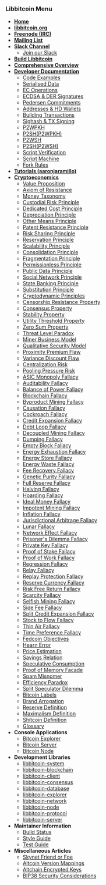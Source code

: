 ### Libbitcoin Menu
* **[Home](Home)**
* **[libbitcoin.org](https://libbitcoin.org)**
* **[Freenode (IRC)](https://webchat.freenode.net?channels=#libbitcoin)**
* **[Mailing List](https://mailinglists.dyne.org/cgi-bin/mailman/listinfo/libbitcoin)**
* **[Slack Channel](https://libbitcoin.slack.com/messages)**
  * [Join our Slack](https://bit.ly/2r3KVSm)
* **[Build Libbitcoin](Build)**
* **[Comprehensive Overview](https://en.bitcoin.it/wiki/Libbitcoin)**
* **[Developer Documentation](Developer-Documentation)**
  * [Code Examples](Ready-to-Compile-Code-Examples)
  * [Serialised Data](Working-with-Serialised-Data)
  * [EC Operations](Elliptic-Curve-Operations)
  * [ECDSA & DER Signatures](ECDSA-and-DER-Signatures)
  * [Pedersen Commitments](Pedersen-Commitments-in-EC-Form)
  * [Addresses & HD Wallets](Addresses-and-HD-Wallets)
  * [Building Transactions](Building-Transactions)
  * [Sighash & TX Signing](Sighash-and-TX-Signing)
  * [P2WPKH](P2WPKH-Transactions)
  * [P2SH(P2WPKH)](P2SH(P2WPKH)-Transactions)
  * [P2WSH](P2WSH-Transactions)
  * [P2SH(P2WSH)](P2SH(P2WSH)-Transactions)
  * [Script Verification](Script-Verification)
  * [Script Machine](Script-Machine)
  * [Fork Rules](Fork-Rules)
* **[Tutorials (aaronjaramillo)](http://aaronjaramillo.org/category/libbitcoindocs)**
* **[Cryptoeconomics](Cryptoeconomics)**
  * [Value Proposition](Value-Proposition)
  * [Axiom of Resistance](Axiom-of-Resistance)
  * [Money Taxonomy](Money-Taxonomy)
  * [Custodial Risk Principle](Custodial-Risk-Principle)
  * [Dedicated Cost Principle](Dedicated-Cost-Principle)
  * [Depreciation Principle](Depreciation-Principle)
  * [Other Means Principle](Other-Means-Principle)
  * [Patent Resistance Principle](Patent-Resistance-Principle)
  * [Risk Sharing Principle](Risk-Sharing-Principle)
  * [Reservation Principle](Reservation-Principle)
  * [Scalability Principle](Scalability-Principle)
  * [Consolidation Principle](Consolidation-Principle)
  * [Fragmentation Principle](Fragmentation-Principle)
  * [Permissionless Principle](Permissionless-Principle)
  * [Public Data Principle](Public-Data-Principle)
  * [Social Network Principle](Social-Network-Principle)
  * [State Banking Principle](State-Banking-Principle)
  * [Substitution Principle](Substitution-Principle)
  * [Cryptodynamic Principles](Cryptodynamic-Principles)
  * [Censorship Resistance Property](Censorship-Resistance-Property)
  * [Consensus Property](Consensus-Property)
  * [Stability Property](Stability-Property)
  * [Utility Threshold Property](Utility-Threshold-Property)
  * [Zero Sum Property](Zero-Sum-Property)
  * [Threat Level Paradox](Threat-Level-Paradox)
  * [Miner Business Model](Miner-Business-Model)
  * [Qualitative Security Model](Qualitative-Security-Model)
  * [Proximity Premium Flaw](Proximity-Premium-Flaw)
  * [Variance Discount Flaw](Variance-Discount-Flaw)
  * [Centralization Risk](Centralization-Risk)
  * [Pooling Pressure Risk](Pooling-Pressure-Risk)
  * [ASIC Monopoly Fallacy](ASIC-Monopoly-Fallacy)
  * [Auditability Fallacy](Auditability-Fallacy)
  * [Balance of Power Fallacy](Balance-of-Power-Fallacy)
  * [Blockchain Fallacy](Blockchain-Fallacy)
  * [Byproduct Mining Fallacy](Byproduct-Mining-Fallacy)
  * [Causation Fallacy](Causation-Fallacy)
  * [Cockroach Fallacy](Cockroach-Fallacy)
  * [Credit Expansion Fallacy](Credit-Expansion-Fallacy)
  * [Debt Loop Fallacy](Debt-Loop-Fallacy)
  * [Decoupled Mining Fallacy](Decoupled-Mining-Fallacy)
  * [Dumping Fallacy](Dumping-Fallacy)
  * [Empty Block Fallacy](Empty-Block-Fallacy)
  * [Energy Exhaustion Fallacy](Energy-Exhaustion-Fallacy)
  * [Energy Store Fallacy](Energy-Store-Fallacy)
  * [Energy Waste Fallacy](Energy-Waste-Fallacy)
  * [Fee Recovery Fallacy](Fee-Recovery-Fallacy)
  * [Genetic Purity Fallacy](Genetic-Purity-Fallacy)
  * [Full Reserve Fallacy](Full-Reserve-Fallacy)
  * [Halving Fallacy](Halving-Fallacy)
  * [Hoarding Fallacy](Hoarding-Fallacy)
  * [Ideal Money Fallacy](Ideal-Money-Fallacy)
  * [Impotent Mining Fallacy](Impotent-Mining-Fallacy)
  * [Inflation Fallacy](Inflation-Fallacy)
  * [Jurisdictional Arbitrage Fallacy](Jurisdictional-Arbitrage-Fallacy)
  * [Lunar Fallacy](Lunar-Fallacy)
  * [Network Effect Fallacy](Network-Effect-Fallacy)
  * [Prisoner's Dilemma Fallacy](Prisoner's-Dilemma-Fallacy)
  * [Private Key Fallacy](Private-Key-Fallacy)
  * [Proof of Stake Fallacy](Proof-of-Stake-Fallacy)
  * [Proof of Work Fallacy](Proof-of-Work-Fallacy)
  * [Regression Fallacy](Regression-Fallacy)
  * [Relay Fallacy](Relay-Fallacy)
  * [Replay Protection Fallacy](Replay-Protection-Fallacy)
  * [Reserve Currency Fallacy](Reserve-Currency-Fallacy)
  * [Risk Free Return Fallacy](Risk-Free-Return-Fallacy)
  * [Scarcity Fallacy](Scarcity-Fallacy)
  * [Selfish Mining Fallacy](Selfish-Mining-Fallacy)
  * [Side Fee Fallacy](Side-Fee-Fallacy)
  * [Split Credit Expansion Fallacy](Split-Credit-Expansion-Fallacy)
  * [Stock to Flow Fallacy](Stock-to-Flow-Fallacy)
  * [Thin Air Fallacy](Thin-Air-Fallacy)
  * [Time Preference Fallacy](Time-Preference-Fallacy)
  * [Fedcoin Objectives](Fedcoin-Objectives)
  * [Hearn Error](Hearn-Error)
  * [Price Estimation](Price-Estimation)
  * [Savings Relation](Savings-Relation)
  * [Speculative Consumption](Speculative-Consumption)
  * [Proof of Memory Facade](Proof-of-Memory-Facade)
  * [Spam Misnomer](Spam-Misnomer)
  * [Efficiency Paradox](Efficiency-Paradox)
  * [Split Speculator Dilemma](Split-Speculator-Dilemma)
  * [Bitcoin Labels](Bitcoin-Labels)
  * [Brand Arrogation](Brand-Arrogation)
  * [Reserve Definition](Reserve-Definition)
  * [Maximalism Definition](Maximalism-Definition)
  * [Shitcoin Definition](Shitcoin-Definition)
  * [Glossary](Glossary)
* **Console Applications**
  * [Bitcoin Explorer](https://github.com/libbitcoin/libbitcoin-explorer/wiki)
  * [Bitcoin Server](https://github.com/libbitcoin/libbitcoin-server/wiki)
  * [Bitcoin Node](https://github.com/libbitcoin/libbitcoin-node/wiki)
* **Development Libraries**
  * [libbitcoin-system](https://github.com/libbitcoin/libbitcoin-system/blob/master/README.md)
  * [libbitcoin-blockchain](https://github.com/libbitcoin/libbitcoin-blockchain/blob/master/README.md)
  * [libbitcoin-client](https://github.com/libbitcoin/libbitcoin-client/blob/master/README.md)
  * [libbitcoin-consensus](https://github.com/libbitcoin/libbitcoin-consensus/blob/master/README.md)
  * [libbitcoin-database](https://github.com/libbitcoin/libbitcoin-database/blob/master/README.md)
  * [libbitcoin-explorer](https://github.com/libbitcoin/libbitcoin-explorer/blob/master/README.md)
  * [libbitcoin-network](https://github.com/libbitcoin/libbitcoin-network/blob/master/README.md)
  * [libbitcoin-node](https://github.com/libbitcoin/libbitcoin-node/blob/master/README.md)
  * [libbitcoin-protocol](https://github.com/libbitcoin/libbitcoin-protocol/blob/master/README.md)
  * [libbitcoin-server](https://github.com/libbitcoin/libbitcoin-server/blob/master/README.md)
* **Maintainer Information**
  * [Build Status](https://github.com/libbitcoin/libbitcoin-build/blob/master/README.md)
  * [Style Guide](Style-Guide)
  * [Test Guide](Test-Guide)
* **Miscellaneous Articles**
  * [Skynet Friend or Foe](Skynet-Friend-or-Foe)
  * [Altcoin Version Mappings](Altcoin-Version-Mappings)
  * [Altchain Encrypted Keys](Altchain-Encrypted-Private-Keys)
  * [BIP38 Security Considerations](BIP38-Security-Considerations)